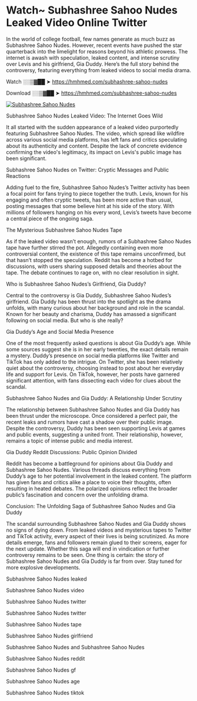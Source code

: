 # Watch~ Subhashree Sahoo Nudes Leaked Video Online Twitter

In the world of college football, few names generate as much buzz as Subhashree Sahoo Nudes. However, recent events have pushed the star quarterback into the limelight for reasons beyond his athletic prowess. The internet is awash with speculation, leaked content, and intense scrutiny over Levis and his girlfriend, Gia Duddy. Here’s the full story behind the controversy, featuring everything from leaked videos to social media drama.

Watch ░░▒▓██ ➤ https://hmhmed.com/subhashree-sahoo-nudes

Download ░░▒▓██ ➤ https://hmhmed.com/subhashree-sahoo-nudes

[![Subhashree Sahoo Nudes](https://i.imgur.com/dJHk4Zq.gif)](https://hmhmed.com/subhashree-sahoo-nudes)

Subhashree Sahoo Nudes Leaked Video: The Internet Goes Wild

It all started with the sudden appearance of a leaked video purportedly featuring Subhashree Sahoo Nudes. The video, which spread like wildfire across various social media platforms, has left fans and critics speculating about its authenticity and content. Despite the lack of concrete evidence confirming the video's legitimacy, its impact on Levis's public image has been significant.

Subhashree Sahoo Nudes on Twitter: Cryptic Messages and Public Reactions

Adding fuel to the fire, Subhashree Sahoo Nudes’s Twitter activity has been a focal point for fans trying to piece together the truth. Levis, known for his engaging and often cryptic tweets, has been more active than usual, posting messages that some believe hint at his side of the story. With millions of followers hanging on his every word, Levis’s tweets have become a central piece of the ongoing saga.

The Mysterious Subhashree Sahoo Nudes Tape

As if the leaked video wasn’t enough, rumors of a Subhashree Sahoo Nudes tape have further stirred the pot. Allegedly containing even more controversial content, the existence of this tape remains unconfirmed, but that hasn’t stopped the speculation. Reddit has become a hotbed for discussions, with users sharing supposed details and theories about the tape. The debate continues to rage on, with no clear resolution in sight.

Who is Subhashree Sahoo Nudes’s Girlfriend, Gia Duddy?

Central to the controversy is Gia Duddy, Subhashree Sahoo Nudes’s girlfriend. Gia Duddy has been thrust into the spotlight as the drama unfolds, with many curious about her background and role in the scandal. Known for her beauty and charisma, Duddy has amassed a significant following on social media. But who is she really?

Gia Duddy’s Age and Social Media Presence

One of the most frequently asked questions is about Gia Duddy’s age. While some sources suggest she is in her early twenties, the exact details remain a mystery. Duddy’s presence on social media platforms like Twitter and TikTok has only added to the intrigue. On Twitter, she has been relatively quiet about the controversy, choosing instead to post about her everyday life and support for Levis. On TikTok, however, her posts have garnered significant attention, with fans dissecting each video for clues about the scandal.

Subhashree Sahoo Nudes and Gia Duddy: A Relationship Under Scrutiny

The relationship between Subhashree Sahoo Nudes and Gia Duddy has been thrust under the microscope. Once considered a perfect pair, the recent leaks and rumors have cast a shadow over their public image. Despite the controversy, Duddy has been seen supporting Levis at games and public events, suggesting a united front. Their relationship, however, remains a topic of intense public and media interest.

Gia Duddy Reddit Discussions: Public Opinion Divided

Reddit has become a battleground for opinions about Gia Duddy and Subhashree Sahoo Nudes. Various threads discuss everything from Duddy’s age to her potential involvement in the leaked content. The platform has given fans and critics alike a place to voice their thoughts, often resulting in heated debates. The polarized opinions reflect the broader public’s fascination and concern over the unfolding drama.

Conclusion: The Unfolding Saga of Subhashree Sahoo Nudes and Gia Duddy

The scandal surrounding Subhashree Sahoo Nudes and Gia Duddy shows no signs of dying down. From leaked videos and mysterious tapes to Twitter and TikTok activity, every aspect of their lives is being scrutinized. As more details emerge, fans and followers remain glued to their screens, eager for the next update. Whether this saga will end in vindication or further controversy remains to be seen. One thing is certain: the story of Subhashree Sahoo Nudes and Gia Duddy is far from over. Stay tuned for more explosive developments.

Subhashree Sahoo Nudes leaked

Subhashree Sahoo Nudes video

Subhashree Sahoo Nudes twitter

Subhashree Sahoo Nudes twitter

Subhashree Sahoo Nudes tape

Subhashree Sahoo Nudes girlfriend

Subhashree Sahoo Nudes and Subhashree Sahoo Nudes

Subhashree Sahoo Nudes reddit

Subhashree Sahoo Nudes gf

Subhashree Sahoo Nudes age

Subhashree Sahoo Nudes tiktok
